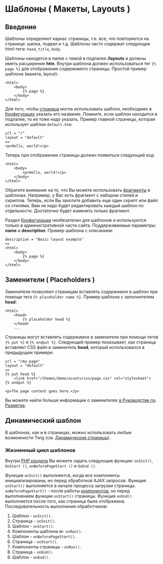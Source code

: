 # Шаблоны ( Макеты, Layouts )

<a name="introduction"></a>
## Введение

Шаблоны определяют каркас страницы, т.е. все, что повторяется на странице: шапка, подвал и т.д. Шаблоны часто содержат следующие html-теги: `head`, `title`, `body`.

Шаблоны находятся в папке с темой в подпапке **/layouts** и должны иметь расширение **htm**. Внутри шаблона должен использоваться тег `{% page %}` для отображения содержимого страницы. Простой пример шаблона (макета, layout):

    <html>
        <body>
            {% page %}
        </body>
    </html>

Для того, чтобы [страница](../cms/pages.md) могла использовать шаблон, необходимо в [Конфигурацях](../cms/themes.md#configuration-section) указать его название. Помните, если шаблон находится в подпапке, то ее тоже надо указать. Пример главной страницы, которая использует шаблон `default.htm`:

    url = "/"
    layout = "default"
    ==
    <p>Hello, world!</p>

Теперь при отображении страницы должен появиться следующий код:

    <html>
        <body>
            <p>Hello, world!</p>
        </body>
    </html>

Обратите внимание на то, что Вы можете использовать [фрагменты](../cms/partials.md) в шаблонах. Например, у Вас есть фрагмент с набором стилей и скриптов. Теперь, если Вы захотите добавить еще один скрипт или файл со стилями, Вам не надо будет редактировать каждый шаблон по отдельности. Достаточно будет изменить только фрагмент.

Раздел [Конфигурации](../cms/themes.md#configuration-section) необязателен для шаблонов и используются только в административной части сайта. Поддерживаемые параметры: **name** и **description**. Пример шаблона с описанием:

    description = "Basic layout example"
    ==
    <html>
        <body>
            {% page %}
        </body>
    </html>

<a name="placeholders"></a>
## Заменители ( Placeholders )

Заменители позволяют страницам вставлять содержимое в шаблон при помощи тега `{% placeholder name %}`. Пример шаблона с заполнителем **head**:

    <html>
        <head>
            {% placeholder head %}
        </head>
        ...

Страницы могут вставлять содержимое в заменители при помощи тегов `{% put %}` и `{% endput %}`. Следующий пример показывает, как страница вставляет CSS файл в заменитель **head**, который использовался в предыдущем примере:

    url = "/my-page"
    layout = "default"
    ==
    {% put head %}
        <link href="/themes/demo/assets/css/page.css" rel="stylesheet">
    {% endput %}

    <p>The page content goes here.</p>

Вы можете найти больше информации о заменителях [в Руководстве по Разметке](../markup/tag-placeholder.md).

<a name="dynamic-layouts"></a>
## Динамический шаблон

В шаблонах, как и в страницах, можно использовать любые возможности Twig (см. [Динамические страницы](../cms/pages.md#dynamic-pages)).

<a name="layout-life-cycle"></a>
### Жизненный цикл шаблонов

Внутри [PHP раздела](../cms/themes.md#php-section) Вы можете задать следующие функции: `onInit()`, `OnStart ()`, `onBeforePageStart ()` и `OnEnd ()`.

Функция `onInit()` выполняется, когда все компоненты инициализированы, но перед обработкой AJAX запросов. Функция `onStart()` выполняется в начале процесса загрузки страницы. `onBeforePageStart()` - после работы [компонентов](../cms/components.md), но перед выполнением функции `onStart()` страницы.
Функция `onEnd()` выполняется после того, как страница была отображена. Последовательность выполнения обработчиков:

1. Шаблон - `onInit()`.
1. Страница - `onInit()`.
1. Шаблон - `onStart()`.
1. Компоненты шаблона м- `onRun()`.
1. Шаблон - `onBeforePageStart()`.
1. Страница - `onStart()`.
1. Компоненты страницы - `onRun()`.
1. Страница - `onEnd()`.
1. Шаблон - `onEnd()`.
